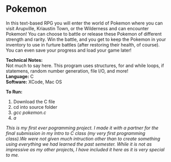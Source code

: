# Pokemon
In this text-based RPG you will enter the world of Pokemon where you can visit Arupville, Kriaustin Town, or the Wilderness and can encounter Pokemon! You can choose to battle or release these Pokemon of different strength and rarity. Win the battle, and you get to keep the Pokemon in your inventory to use in furture battles (after restoring their health, of course). You can even save your progress and load your game later! 


**Technical Notes:** <br/>
Not much to say here. This program uses structures, for and while loops, if statemens, random number generation, file I/O, and more! <br/>
**Language:** C <br/>
**Software:** XCode, Mac OS <br/>

**To Run:**
1. Download the C file
2. cd into source folder
3. _gcc pokemon.c_
4. _a_

_This is my first ever pogramming project. I made it with a partner for the final submission in my Intro to C class (my very first programming class).We were not given much intruction other than to create something using everything we had learned the past semester. While it is not as impressive as my other projects, I have included it here as it is very special to me._
